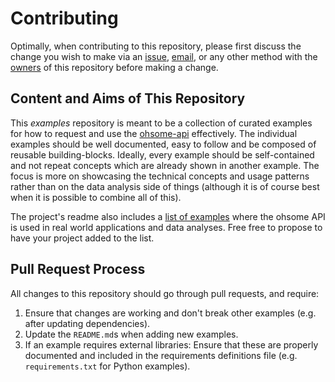 # Contributing

Optimally, when contributing to this repository, please first discuss the change you wish to make via an [issue](https://github.com/GIScience/ohsome-examples/issues/new), [email](mailto:ohsome@heigit.org), or any other method with the [owners](https://github.com/orgs/GIScience/teams/ohsome/members) of this repository before making a change.

## Content and Aims of This Repository

This _examples_ repository is meant to be a collection of curated examples for how to request and use the [ohsome-api](https://github.com/giscience/ohsome-api) effectively. The individual examples should be well documented, easy to follow and be composed of reusable building-blocks. Ideally, every example should be self-contained and not repeat concepts which are already shown in another example. The focus is more on showcasing the technical concepts and usage patterns rather than on the data analysis side of things (although it is of course best when it is possible to combine all of this).

The project's readme also includes a [list of examples](https://github.com/GIScience/ohsome-examples/#further-examples) where the ohsome API is used in real world applications and data analyses. Free free to propose to have your project added to the list.

## Pull Request Process

All changes to this repository should go through pull requests, and require:

1. Ensure that changes are working and don't break other examples (e.g. after updating dependencies).
2. Update the `README.md`s when adding new examples.
3. If an example requires external libraries: Ensure that these are properly documented and included in the requirements definitions file (e.g. `requirements.txt` for Python examples).
